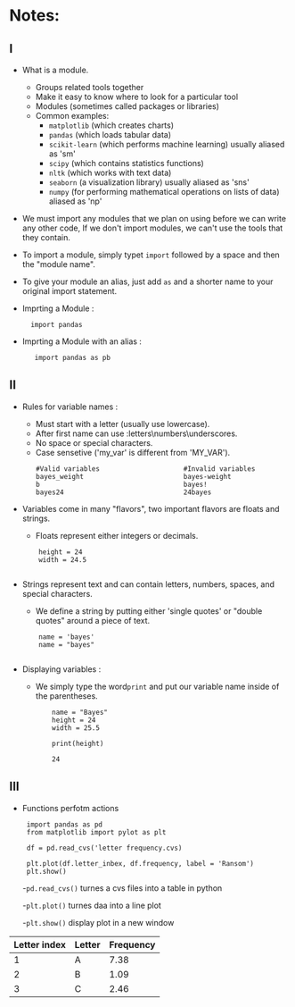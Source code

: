 # Notes:
## I
 - What is a module.
   - Groups related tools together
   - Make it easy to know where to look for a particular tool
   - Modules (sometimes called packages or libraries) 
   - Common examples:
     - `matplotlib` (which creates charts)  
     - `pandas` (which loads tabular data)
     - `scikit-learn` (which performs machine learning) usually aliased as 'sm'
     - `scipy` (which contains statistics functions) 
     - `nltk` (which works with text data)
     - `seaborn` (a visualization library) usually aliased as 'sns'
     - `numpy` (for performing mathematical operations on lists of data) aliased as 'np'
     
     
    
 - We must import any modules that we plan on using before we can write any other code, If we don't import modules, we can't use the tools that they contain.
 - To import a module, simply typet `import` followed by a space and then the "module name".
 - To give your module an alias, just add `as` and a shorter name to your original import statement.
  - Imprting a Module :
    ```
      import pandas
    ```
  - Imprting a Module with an alias :
    ```
       import pandas as pb
     ```
## II

- Rules for variable names :

  - Must start with a letter (usually use lowercase). 
  - After first name can use :letters\numbers\underscores.
  - No space or special characters.
  - Case sensetive ('my_var' is different from 'MY_VAR').
    ```
    #Valid variables                     #Invalid variables
    bayes_weight                         bayes-weight  
    b                                    bayes!
    bayes24                              24bayes
    ```
    
    
- Variables come in many "flavors", two important flavors are floats and strings. 
  - Floats represent either integers or decimals.
  
  ```
      height = 24
      width = 24.5
      
  ```
      
 - Strings represent text and can contain letters, numbers, spaces, and special characters.
    - We define a string by putting either 'single quotes' or "double quotes" around a piece of text.
    
    ``` 
        name = 'bayes'
        name = "bayes"
        
    ```
- Displaying variables :
  - We simply type the word`print` and put our variable name inside of the parentheses.
  
    ```
        name = "Bayes"
        height = 24
        width = 25.5
      
        print(height)
    ```
    
    ```
        24
    ```
## III

- Functions perfotm actions

  ```
   import pandas as pd
   from matplotlib import pylot as plt

   df = pd.read_cvs('letter frequency.cvs)

   plt.plot(df.letter_inbex, df.frequency, label = 'Ransom')
   plt.show()

  ```
  -`pd.read_cvs()` turnes a cvs files into a table in python
  
  -`plt.plot()` turnes daa into a line plot
  
  -`plt.show()` display plot in a new window
  
  
|     Letter index   |   Letter   |   Frequency    |
|------------        |------      |--------        |
|1                   |A           |7.38            |
|2                   |B           |1.09            |
|3                   |C           |2.46            |
